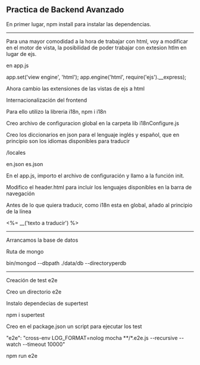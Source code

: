 ## Practica de Backend Avanzado

En primer lugar, npm install para instalar las dependencias.

--------

Para una mayor comodidad a la hora de trabajar con html, voy a modificar en el motor de vista, la posibilidad de poder trabajar con extesion htlm en lugar de ejs.

en app.js

app.set('view engine', 'html');
app.engine('html', require('ejs').__express);

Ahora cambio las extensiones de las vistas de ejs a html


Internacionalización del frontend

Para ello utilizo la libreria i18n, npm i i18n

Creo archivo de configuracion global en la carpeta lib
i18nConfigure.js

Creo los diccionarios en json para el lenguaje inglés y español, que en principio son los idiomas disponibles para traducir

/locales

en.json
es.json

En el app.js, importo el archivo de configuración y llamo a la función init.

Modifico el header.html para incluir los lenguajes disponibles en la barra de navegación

Antes de lo que quiera traducir, como i18n esta en global, añado al principio de la línea

<%= __('texto a traducir') %>

---------

Arrancamos la base de datos

Ruta de mongo

bin/mongod --dbpath ./data/db --directoryperdb

---------

Creación de test e2e

Creo un directorio e2e

Instalo dependecias de supertest

npm i supertest

Creo en el package.json un script para ejecutar los test

"e2e": "cross-env LOG_FORMAT=nolog mocha **/*.e2e.js --recursive --watch --timeout 10000"

npm run e2e